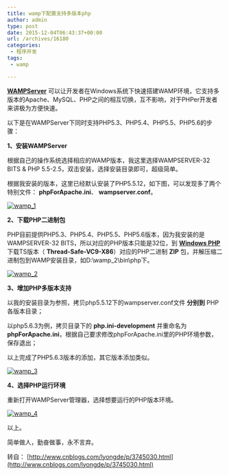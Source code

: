 ```yaml
---
title: wamp下配置支持多版本php
author: admin
type: post
date: 2015-12-04T06:43:37+00:00
url: /archives/16180
categories:
 - 程序开发
tags:
 - wamp

---
```


**[WAMPServer](http://www.wampserver.com/en)** 可以让开发者在Windows系统下快速搭建WAMP环境，它支持多版本的Apache、MySQL、PHP之间的相互切换，互不影响，对于PHPer开发者来讲极为方便快速。


以下是在WAMPServer下同时支持PHP5.3、PHP5.4、PHP5.5、PHP5.6的步骤：


**1、安装WAMPServer**

根据自己的操作系统选择相应的WAMP版本，我这里选择WAMPSERVER-32 BITS & PHP 5.5-2.5，双击安装，选择安装目录即可，超级简单。

根据我安装的版本，这里已经默认安装了PHP5.5.12，如下图，可以发现多了两个特别文件： **phpForApache.ini**、 **wampserver.conf**。


[![wamp_1](http://blog.haohtml.com/wp-content/uploads/2015/12/wamp_1.png)](http://blog.haohtml.com/wp-content/uploads/2015/12/wamp_1.png)

**2、下载PHP二进制包**

PHP目前提供PHP5.3、PHP5.4、PHP5.5、PHP5.6版本，因为我安装的是WAMPSERVER-32 BITS，所以对应的PHP版本只能是32位，到 **[Windows PHP](http://windows.php.net/download/)** 下载TS版本（ **Thread-Safe-VC9-X86**）对应的PHP二进制 **ZIP** 包，并解压缩二进制包到WAMP安装目录，如D:\wamp_2\bin\php下。


[![wamp_2](http://blog.haohtml.com/wp-content/uploads/2015/12/wamp_2.png)](http://blog.haohtml.com/wp-content/uploads/2015/12/wamp_2.png)

**3、增加PHP多版本支持**

以我的安装目录为参照，拷贝php5.5.12下的wampserver.conf文件 **分别到** PHP各版本目录；


以php5.6.3为例，拷贝目录下的 **php.ini-development** 并重命名为 **phpForApache.ini**，根据自己要求修改phpForApache.ini里的PHP环境参数，保存退出；


以上完成了PHP5.6.3版本的添加，其它版本添加类似。

[![wamp_3](http://blogx.haohtml.com/wp-content/uploads/2015/12/wamp_3.png)](http://blog.haohtml.com/wp-content/uploads/2015/12/wamp_3.png)

**4、选择PHP运行环境**

重新打开WAMPServer管理器，选择想要运行的PHP版本环境。


[![wamp_4](http://blog.haohtml.com/wp-content/uploads/2015/12/wamp_4.png)](http://blog.haohtml.com/wp-content/uploads/2015/12/wamp_4.png)

以上。


简单做人，勤奋做事，永不言弃。

转自： [http://www.cnblogs.com/lyongde/p/3745030.html](http://www.cnblogs.com/lyongde/p/3745030.html)